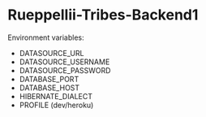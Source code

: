 # Rueppellii-Tribes-Backend1

Environment variables:

- DATASOURCE_URL
- DATASOURCE_USERNAME
- DATASOURCE_PASSWORD
- DATABASE_PORT
- DATABASE_HOST
- HIBERNATE_DIALECT
- PROFILE (dev/heroku)